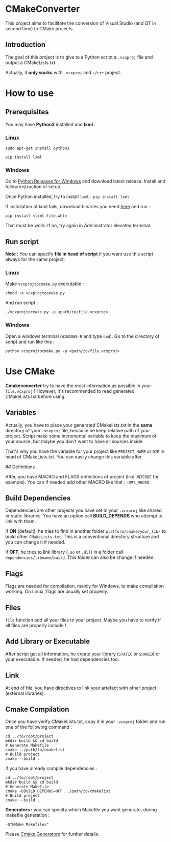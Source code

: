# CMakeConverter

This project aims to facilitate the conversion of Visual Studio (and QT in second time) to CMake projects.

## Introduction

The goal of this project is to give to a Python script a `.vcxproj` file and output a CMakeLists.txt.

Actually, it **only works** with `.vcxproj` and `c/c++` project.

# How to use

## Prerequisites

You may have **Python3** installed and **lxml** :

### Linux

`sudo apt-get install python3`

`pip install lxml`

### Windows

Go to [Python Releases for Windows](https://www.python.org/downloads/windows/) and download latest release. Install and follow instruction of setup.

Once Python installed, try to install `lxml` : `pip install lxml`

If installation of lxml fails, download binaries you need [here](http://www.lfd.uci.edu/~gohlke/pythonlibs/#lxml) and run :

`pip install <lxml-file.whl>`

That must be work. If no, try again in Administrator elevated terminal.

## Run script

**Note :** You can specify **file in head of script** if you want use this script always for the same project.

### Linux

Make `vcxprojtocmake.py` executable :

`chmod +x vcxprojtocmake.py`

And run script :

`./vcxprojtocmake.py -p <path/to/file.vcxproj>`

### Windows

Open a windows terminal (`WINDOWS-R` and type `cmd`). Go to the directory of script and run like this :

`python vcxprojtocmake.py -p <path/to/file.vcxproj>`

# Use CMake

**Cmakeconverter** try to have the most information as possible in your `file.vcxproj` ! However, it's recommended to read generated CMakeLists.txt before using.

## Variables

Actually, you have to place your generated CMakelists.txt in the **same** directory of your `.vcxproj` file, because he keep relative path of your project. Script make some incremental variable to keep the maximum of your source, but maybe you don't want to have all sources inside.

That's why you have the variable for your project like `PROJECT_NAME` or `DIR` in head of CMakeLists.txt. You can easily change this variable after.

## Definitions

After, you have MACRO and FLAGS definitions of project (like `UNICODE` for example). You can if needed add other MACRO like that : `-DMY_MACRO`.

## Build Dependencies

Dependencies are other projects you have set in your `.vcxproj` like shared or static libraries. You have an option call **BUILD_DEPENDS** who attempt to link with them.

If **ON** (default), he tries to find in another folder `platform/cmake/your_lib/` to build other `CMakeLists.txt`. This is a conventional directory structure and you can change it if needed.

If **OFF**, he tries to link library (`.so` or `.dll`) in a folder call `dependencies/libname/build`. This folder can also be change if needed.

## Flags

Flags are needed for compilation, mainly for Windows, to make compilation working. On Linux, flags are usually set properly.

## Files

`file` function add all your files to your project. Maybe you have to verify if all files are properly include !

## Add Library or Executable

After script get all information, he create your library (`STATIC` or `SHARED`) or your executable. If needed, he had dependencies too.

## Link

At end of file, you have directives to link your artefact with other project (external libraries).

## Cmake Compilation

Once you have verify CMakeLists.txt, copy it in your `.vcxproj` folder and run one of the following command :

```
cd ../to/root/project
mkdir build && cd build
# Generate Makefile
cmake ../path/to/cmakelist
# Build project
cmake --build .
```

If you have already compile dependencies :

```
cd ../to/root/project
mkdir build && cd build
# Generate Makefile
cmake -DBUILD_DEPENDS=OFF ../path/to/cmakelist
# Build project
cmake --build .
```

**Generators :** you can specify which Makefile you want generate, during makefile generation :

`-G"NMake Makefiles"`

Please [Cmake Generators](https://cmake.org/cmake/help/v3.5/manual/cmake-generators.7.html) for further details.

